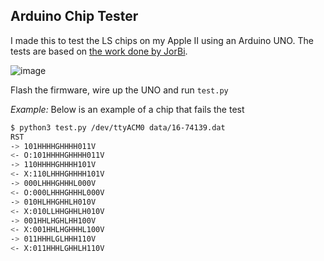 Arduino Chip Tester
-------------------

I made this to test the LS chips on my Apple II using an Arduino UNO.
The tests are based on [the work done by JorBi](https://www.instructables.com/Arduino-IC-Tester/).


![image](https://github.com/user-attachments/assets/8de85816-8417-4187-92cd-55f8e2543c07)

Flash the firmware, wire up the UNO and run `test.py`

*Example:*
Below is an example of a chip that fails the test

```sh
$ python3 test.py /dev/ttyACM0 data/16-74139.dat
RST
-> 101HHHHGHHHH011V
<- O:101HHHHGHHHH011V
-> 110HHHHGHHHH101V
<- X:110LHHHGHHHH101V
-> 000LHHHGHHHL000V
<- O:000LHHHGHHHL000V
-> 010HLHHGHHLH010V
<- X:010LLHHGHHLH010V
-> 001HHLHGHLHH100V
<- X:001HHLHGHHHL100V
-> 011HHHLGLHHH110V
<- X:011HHHLGHHLH110V
```
